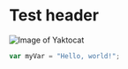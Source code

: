 # Test header
![Image of Yaktocat](https://octodex.github.com/images/yaktocat.png)
``` javascript
var myVar = "Hello, world!";
```
